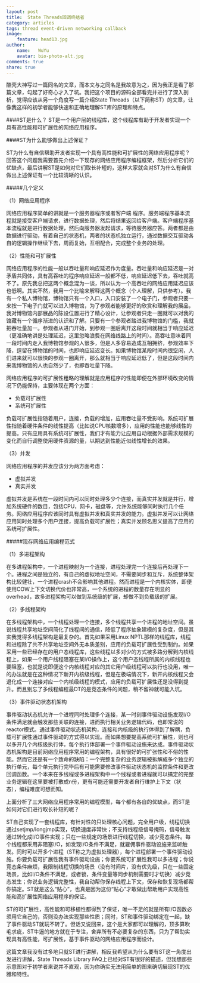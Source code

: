 ```yaml
---
layout: post
title:  State Threads回调终结者
category: articles
tags: thread event-driven networking callback
image:
    feature: head13.jpg
author:
    name:   WuYu
    avatar: bio-photo-alt.jpg
comments: true
share: true
---
```


酷壳大神写过一篇同名的文章，而本文与之同名是我故意为之，因为我正是看了那篇文章，勾起了好奇心才入了坑。我把这个项目的源码全部看完并进行了深入剖析，觉得应该从另一个角度写一篇介绍State Threads（以下简称ST）的文章，让像我这样的初学者能够快速和正确地理解ST库的原理和特点。

####ST是什么？
ST是一个用户层的线程库，这个线程库有助于开发者实现一个具有高性能和可扩展性的网络应用程序。

####ST为什么能够做出上述保证？

ST为什么有自信帮助开发者实现一个具有高性能和可扩展性的网络应用程序呢？回答这个问题我需要首先介绍一下现存的网络应用程序编程框架，然后分析它们的优缺点，最后讲解ST是如何对它们取长补短的，这样大家就会对ST为什么有自信做出上述保证有一个比较清晰的认识。

#####几个定义

（1）网络应用程序

网络应用程序简单的讲就是一个服务器程序或者客户端 程序。服务端程序基本流程就是接受客户端请求，进行数据处理，然后将结果返回给客户端。客户端程序基本流程就是进行数据处理，然后向服务器发起请求，等待服务器应答。两者都是由数据进行驱动，有着自己的状态机，两者的状态机独立运行，通过数据交互驱动各自的逻辑操作继续下去，周而复始，互相配合，完成整个业务的处理。

（2）性能和可扩展性

网络应用程序的性能一般以吞吐量和响应延迟作为度量。吞吐量和响应延迟是一对矛盾共同体，具有高吞吐的程序响应延迟一般都不低，响应延迟低下去，吞吐就高不了。原先我总把这两个概念混为一谈，所以认为一个高吞吐的网络应用延迟应该也低啊。其实不然，我用一个比喻来解释这两个概念（个人理解，只供参考）。我有一个私人博物馆，博物馆只有一个入口，入口安装了一个电子门，参观者只要一来按一下电子门就可以进入博物馆，为了参观者能够更好的欣赏和理解我的展品，我对博物馆内部展品的陈设位置进行了精心设计，让参观者只走一圈就可以对我的馆藏有一个循序渐进的认识和了解。只要有一个参观者踏进我博物馆的门槛，我就把吞吐量加一。参观者从进门开始，到参观一圈后离开这段时间就相当于响应延迟（更准确地讲是处理延迟，这里忽略浪费在网络线路上的时间）。高吞吐意味着同一段时间内走入我博物馆参观的人很多，但是人多容易造成互相拥挤，参观效率下降，逗留在博物馆的时间，也即响应延迟变长。如果博物馆某段时间内很空闲，人们进来就可以很快的参观一圈离开，那么就相当于响应延迟低了，但是这段时间内来我博物馆的人也自然少了，也即吞吐量下降。

网络应用程序的可扩展性粗略的理解就是应用程序的性能即便在外部环境改变的情况下仍能保持，主要体现在两个方面：

- 负载可扩展性
- 系统可扩展性

负载可扩展性指随着用户，连接，负载的增加，应用吞吐量不受影响。系统可扩展性指随着硬件条件的线性提高（比如说CPU核数增多），应用的性能也能够线性的提高。只有应用具有系统可扩展性，我们才有能力让应用自动根据外部需求规模的变化而自行调整使用硬件资源的量，以期达到性能近似线性增长的效果。

（3）并发

网络应用程序的并发应该分为两方面考虑：

- 虚拟并发
- 真实并发

虚拟并发是系统在一段时间内可以同时处理多少个连接，而真实并发就是并行，增加系统硬件的数目，包括CPU，网卡，磁盘等，允许系统能够同时执行几个任务。网络应用程序应该同时具有虚拟并发和真实并发的能力。虚拟并发可以让网络应用同时处理多个用户连接，提高负载可扩展性；真实并发顾名思义提高了应用的系统可扩展性。

#####现存网络应用编程范式

（1）多进程架构

在多进程架构中，一个进程映射为一个连接，进程处理完一个连接后再处理下一个。进程之间是独立的，有自己的虚拟地址空间，不需要同步和互斥，系统整体架构比较健壮，一个进程crash不会影响其他进程。然而进程是一个内核实体，即便使用COW上下文切换代价也非常高，一个系统的进程的数量存在明显的overhead，故多进程架构可以做到系统级的扩展，却做不到负载级的扩展。

（2）多线程架构

在多线程架构中，一个线程处理一个连接，多个线程共享一个进程的地址空间。虽说线程共享地址空间简化了线程间的通信，降低了程序抽象建模的复杂度，但是其实我觉得多线程架构是最复杂的。首先如果采用Linux NPTL那样的线程库，线程和进程除了共不共享地址空间外无本质差别，应用的负载可扩展性受到制约。如果采用一些已经存在的用户态线程库，这些线程以多对少的方式被多路分解到内核线程上，如果一个用户线程阻塞在某I/O操作上，这个用户态线程所属的内核线程也要阻塞，也就是说即便这个内核线程对应的其它用户级线程可以执行也没用，唯一的办法就是在这种情况下新开内核级线程，但是在极端情况下，新开内核线程又会退化成一个连接对应一个内核级线程的模式，应用的负载可扩展性还是没得到提升。而且别忘了多线程编程最DT的是竞态条件的问题，稍不留神就可能入坑。

（3）事件驱动状态机架构

事件驱动状态机允许一个进程同时处理多个连接，某一时刻事件驱动设施发现I/O条件满足就会触发那些关联的连接，进而执行相关业务逻辑代码，也即常说的reactor模式。通过事件驱动状态机架构，连接和内核级的执行体得到了解耦，负载可扩展性通过事件驱动的方式得以实现。而如果想要提高系统可扩展性，则也可以多开几个内核级执行体，每个执行体部署一个事件驱动设施来达成。事件驱动状态机架构是目前网络应用程序常用的编程架构，具有很好的可扩张性和不俗的性能。然而它还是有一个致命的缺陷：一个完整复杂的业务逻辑被拆解成多个独立的执行单元，每个单元执行完毕后有可能需要修改事件驱动状态机的监控条件和更改回调函数。一个本来在多线程或多进程架构中一个线程或者进程就可以搞定的完整业务逻辑在这里要被打散成n份，更有可能还需要开发者自行维护上下文（状态），编程难度可想而知。

上面分析了三大网络应用程序常用的编程模型，每个都有各自的优缺点，而ST是如何对它们进行取长补短的呢？

ST自己实现了一套线程库，有针对性的只处理核心问题，完全用户级，线程切换通过setjmp/longjmp实现，切换速度非常快；不支持线程级信号掩码，信号触发通过转化成I/O事件实现；只在一些规定的场景进行线程切换，减少竞态条件。每个线程都采用非阻塞I/O，如发现I/O条件不满足，就雇佣事件驱动设施来监听触发。同时可以开多个进程（ST称之为虚拟处理器），每个进程部署一个事件驱动设施。你要负载可扩展性我有事件驱动设施；你要系统可扩展性我可以多进程；你说竞态条件麻烦，我限制线程切换的场景（没有时间片，没有优先级，只在一些固定场景，比如I/O条件不满足，或者锁，条件变量等同步机制需要时才切换）减少竞态发生；你说业务逻辑完整性，我自动帮你保存线程上下文，保存和恢复现场都帮你搞定。ST就是这么“贴心”，也真是因为这份“贴心”才敢做出帮助用户实现高性能和高扩展性网络应用程序的保证。

ST的可扩展性，高性能和可移植性都得到了保证，唯一不足的就是所有I/O函数必须用它自己的，否则没办法实现那些性质；同时，ST和事件驱动绑定在一起，缺了事件驱动ST就玩不转了。但话又说回来，这个是大家都可以理解的，顶多算吹毛求疵，ST牛逼的地方就在于专注，舍弃所有不必要复杂的东西，只为了帮助实现具有高性能，可扩展性，基于事件驱动的网络应用程序而设计。

这篇文章我没有过多地只就ST进行讲解，相反我希望从为什么要有ST这一角度出发进行讲解，State Threads Library FAQ上已经对ST有很好的描述，但我想那些示意图对于初学者来说并不直观，因为你确实无法用简单的图来确切展现ST的优雅和特性。

